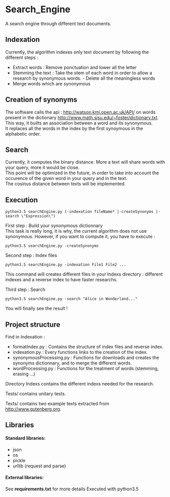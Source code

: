 # Search_Engine
A search engine through different text documents.

## Indexation
Currently, the algorithm indexes only text document by following the different steps :  
- Extract words : Remove ponctuation and lower all the letter
- Stemming the text : Take the stem of each word in order to allow a research by synonymous words. - Delete all the meaningless words
- Merge words which are synonymous

## Creation of synonyms
The software calls the api : http://watson.kmi.open.ac.uk/API/ on words present in the dictionary http://www.math.sjsu.edu/~foster/dictionary.txt. This way, it builts an association between a word and its synonymous.  
It replaces all the words in the index by the first synoymous in the alphabetic order.

## Search
Currently, it computes the binary distance. More a text will share words with your query, more it would be close.  
This point will be optimized in the future, in order to take into account the occurence of the given word in your query and in the text.  
The cosinus distance between texts will be implemented.

## Execution
```
python3.5 searchEngine.py (-indexation fileName* |-createSynonyms |-search \"Expression\")
```
First step : Build your synonymous dictionnary  
This task is really long, it is why, the current algorithm does not use synonymous.
However, if you want to compute it, you have to execute :  
```
python3.5 searchEngine.py -createSynonyms
```

Second step : Index files  
```
python3.5 searchEngine.py -indexation File1 File2 ...
```
This command will creates different files in your Indexs directory : different indexes and a reverse index to have faster researchs.

Third step : Search
```
python3.5 searchEngine.py -search "Alice in Wonderland..."
```
You will finally see the result !

## Project structure
Find in Indexation :  
- formatIndex.py : Contains the structure of index files and reverse index.
- indexation.py : Every functions links to the creation of the index.
- synonymousProcessing.py : Functions for downloads and creates the synonyms dictionnary, and to merge the different words.
- wordProcessing.py : Functions for the treatment of words (stemming, erasing ...)  

Directory Indexs contains the different indexs needed for the research.  

Tests/ contains unitary tests.

Texts/ contains two example texts extracted from http://www.gutenberg.org.

## Libraries
#### Standard libraries:
 - json
 - os
 - pickle
 - urllib (request and parse)
#### External libraries: 
See **requirements.txt** for more details
Executed with python3.5
